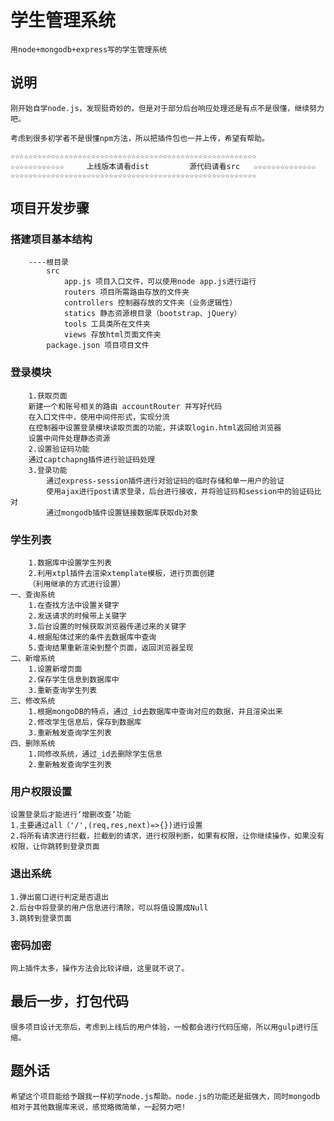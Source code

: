 # 学生管理系统
    用node+mongodb+express写的学生管理系统

## 说明
    刚开始自学node.js，发现挺奇妙的，但是对于部分后台响应处理还是有点不是很懂，继续努力吧。
    
    考虑到很多初学者不是很懂npm方法，所以把插件包也一并上传，希望有帮助。
    
    ☆☆☆☆☆☆☆☆☆☆☆☆☆☆☆☆☆☆☆☆☆☆☆☆☆☆☆☆☆☆☆☆☆☆☆☆☆☆☆☆☆☆☆☆☆☆☆☆☆☆☆☆☆☆☆
    ☆☆☆☆☆☆☆☆☆☆☆☆     上线版本请看dist         源代码请看src   ☆☆☆☆☆☆☆☆☆☆☆☆☆☆
    ☆☆☆☆☆☆☆☆☆☆☆☆☆☆☆☆☆☆☆☆☆☆☆☆☆☆☆☆☆☆☆☆☆☆☆☆☆☆☆☆☆☆☆☆☆☆☆☆☆☆☆☆☆☆☆
    
## 项目开发步骤
    
### 搭建项目基本结构
        ----根目录
            src
                app.js 项目入口文件，可以使用node app.js进行运行
                routers 项目所需路由存放的文件夹
                controllers 控制器存放的文件夹（业务逻辑性）
                statics 静态资源根目录（bootstrap、jQuery）
                tools 工具类所在文件夹
                views 存放html页面文件夹
            package.json 项目项目文件
### 登录模块
        1.获取页面
        新建一个和账号相关的路由 accountRouter 并写好代码
        在入口文件中，使用中间件形式，实现分流
        在控制器中设置登录模块读取页面的功能，并读取login.html返回给浏览器
        设置中间件处理静态资源
        2.设置验证码功能
        通过captchapng插件进行验证码处理
        3.登录功能
            通过express-session插件进行对验证码的临时存储和单一用户的验证
            使用ajax进行post请求登录，后台进行接收，并将验证码和session中的验证码比对
            通过mongodb插件设置链接数据库获取db对象
### 学生列表
        1.数据库中设置学生列表
        2.利用xtpl插件去渲染xtemplate模板，进行页面创建
        （利用继承的方式进行设置）
    一、查询系统
        1.在查找方法中设置关键字
        2.发送请求的时候带上关键字
        3.后台设置的时候获取浏览器传递过来的关键字
        4.根据船体过来的条件去数据库中查询
        5.查询结果重新渲染到整个页面，返回浏览器呈现
    二、新增系统
        1.设置新增页面
        2.保存学生信息到数据库中
        3.重新查询学生列表
    三、修改系统
        1.根据mongoDB的特点，通过_id去数据库中查询对应的数据，并且渲染出来
        2.修改学生信息后，保存到数据库
        3.重新触发查询学生列表
    四、删除系统
        1.同修改系统，通过_id去删除学生信息
        2.重新触发查询学生列表
### 用户权限设置
    设置登录后才能进行‘增删改查’功能
    1.主要通过all（'/',(req,res,next)=>{})进行设置
    2.将所有请求进行拦截，拦截到的请求，进行权限判断，如果有权限，让你继续操作，如果没有权限，让你跳转到登录页面
### 退出系统
    1.弹出窗口进行判定是否退出
    2.后台中将登录的用户信息进行清除，可以将值设置成Null
    3.跳转到登录页面
### 密码加密
    网上插件太多，操作方法会比较详细，这里就不说了。

##  最后一步，打包代码
    很多项目设计无奈后，考虑到上线后的用户体验，一般都会进行代码压缩，所以用gulp进行压缩。

## 题外话
    希望这个项目能给予跟我一样初学node.js帮助。node.js的功能还是挺强大，同时mongodb相对于其他数据库来说，感觉略微简单，一起努力吧!
